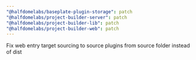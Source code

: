```yaml
---
"@halfdomelabs/baseplate-plugin-storage": patch
"@halfdomelabs/project-builder-server": patch
"@halfdomelabs/project-builder-lib": patch
"@halfdomelabs/project-builder-web": patch
---
```


Fix web entry target sourcing to source plugins from source folder instead of dist
